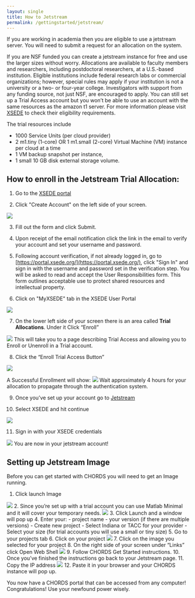 ```yaml
---
layout: single
title: How to Jetstream
permalink: /gettingstarted/jetstream/
---
```

If you are working in academia then you are eligible to use a jetstream server.
You will need to submit a request for an allocation on the system.

If you are NSF funded you can create a jetstream instance for free and use the larger sizes without worry. Allocations are available to faculty members and researchers, including postdoctoral researchers, at a U.S.-based institution. Eligible institutions include federal research labs or commercial organizations; however, special rules may apply if your institution is not a university or a two- or four-year college. Investigators with support from any funding source, not just NSF, are encouraged to apply. You can still set up a Trial Access account but you won’t be able to use an account with the same resources as the amazon t1 server. 
For more information please visit
 [XSEDE](https://portal.xsede.org/allocations/startup#eligibility) to check their eligibility requirements.  

The trial resources include  

- 1000 Service Units (per cloud provider)
- 2 m1.tiny (1-core) OR 1 m1.small (2-core) Virtual Machine (VM) instance per cloud at a time
- 1 VM backup snapshot per instance,
- 1 small 10 GB disk external storage volume.

## How to enroll in the Jetstream Trial Allocation:  

1. Go to the [XSEDE portal](https://portal.xsede.org) 

2. Click "Create Account" on the left side of your screen.
<img  class="img-responsive" src="{{ site.baseurl }}/assets/images/JetstreamCreateAccount.png">

3. Fill out the form and click Submit. 

4. Upon receipt of the email notification click the link in the email to verify your account and set your username and password. 

5. Following account verification, if not already logged in, go to [https://portal.xsede.org/](https://portal.xsede.org/), click "Sign In" and sign in with the username and password set in the verification step.
You will be asked to read and accept the User Responsibilities form. This form outlines acceptable use to protect shared resources and intellectual property.

6. Click on "MyXSEDE" tab in the XSEDE User Portal
<img  class="img-responsive" src="{{ site.baseurl }}/assets/images/JetstreamMyXsede.png">

7. On the lower left side of your screen there is an area called **Trial Allocations**. Under it Click “Enroll”
<img  class="img-responsive" src="{{ site.baseurl }}/assets/images/JetstreamEnroll.png">  
This will take you to a page describing Trial Access and allowing you to Enroll or Unenroll in a Trial account.

8. Click the “Enroll Trial Access Button”  
<img  class="img-responsive" src="{{ site.baseurl }}/assets/images/JetstreamTrialAccess.png">  

A Successful Enrollment will show:
<img  class="img-responsive" src="{{ site.baseurl }}/assets/images/JetstreamSuccess.png">
Wait approximately 4 hours for your allocation to propagate through the authentication system.

9. Once you’ve set up your account go to [Jetstream](https://use.jetstream-cloud.org/application/images)

10. Select XSEDE and hit continue 
<img  class="img-responsive" src="{{ site.baseurl }}/assets/images/JetstreamOrganization.png">

11. Sign in with your XSEDE credentials
<img  class="img-responsive" src="{{ site.baseurl }}/assets/images/JetstreamCredentials.png">
You are now in your jetstream account!

## Setting up Jetstream Image
Before you can get started with CHORDS you will need to get an Image running.
1. Click launch Image
<img  class="img-responsive" src="{{ site.baseurl }}/assets/images/JetstreamImage.png">
2. Since you’re set up with a trial account you can use Matlab Minimal and it will cover your temporary needs.
<img  class="img-responsive" src="{{ site.baseurl }}/assets/images/JetstreamMatlab.png">
3. Click Launch and a window will pop up
4. Enter your:
  - project name
  - your version (if  there are multiple versions)
  - Create new project
  - Select Indiana or TACC for your provider
  - Select your size (for trial accounts you will use a small or tiny size)
5. Go to your projects tab
6. Click on your project
<img  class="img-responsive" src="{{ site.baseurl }}/assets/images/JetstreamProject.png">
7. Click on the image you selected for your project
8. On the right side of your screen under “Links” click Open Web Shell 
<img  class="img-responsive" src="{{ site.baseurl }}/assets/images/JetstreamShell.png">
9. Follow CHORDS Get Started instructions.
10. Once you’ve finished the instructions go back to your Jetstream page.
11. Copy the IP address 
<img  class="img-responsive" src="{{ site.baseurl }}/assets/images/JetstreamIP.png">
12. Paste it in your browser and your CHORDS instance will pop up.

You now have a CHORDS portal that can be accessed from any computer! Congratulations! Use your newfound power wisely.



